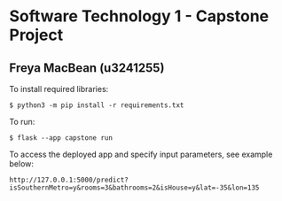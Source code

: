 # Software Technology 1 - Capstone Project

## Freya MacBean (u3241255)

To install required libraries:

    $ python3 -m pip install -r requirements.txt

To run:

    $ flask --app capstone run

To access the deployed app and specify input parameters, see example below:

    http://127.0.0.1:5000/predict?isSouthernMetro=y&rooms=3&bathrooms=2&isHouse=y&lat=-35&lon=135
